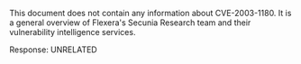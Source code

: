 This document does not contain any information about CVE-2003-1180. It is a general overview of Flexera's Secunia Research team and their vulnerability intelligence services.

Response: UNRELATED